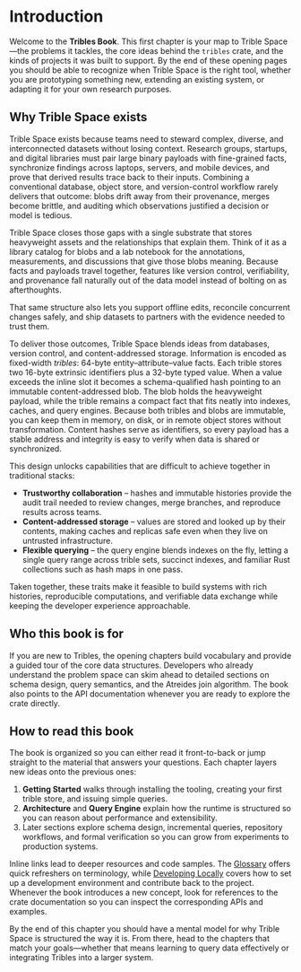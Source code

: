 # Introduction

Welcome to the **Tribles Book**. This first chapter is your map to Trible
Space—the problems it tackles, the core ideas behind the `tribles` crate, and
the kinds of projects it was built to support. By the end of these opening
pages you should be able to recognize when Trible Space is the right tool,
whether you are prototyping something new, extending an existing system, or
adapting it for your own research purposes.

## Why Trible Space exists

Trible Space exists because teams need to steward complex, diverse, and
interconnected datasets without losing context. Research groups, startups, and
digital libraries must pair large binary payloads with fine-grained facts,
synchronize findings across laptops, servers, and mobile devices, and prove that
derived results trace back to their inputs. Combining a conventional database,
object store, and version-control workflow rarely delivers that outcome: blobs
drift away from their provenance, merges become brittle, and auditing which
observations justified a decision or model is tedious.

Trible Space closes those gaps with a single substrate that stores heavyweight
assets and the relationships that explain them. Think of it as a library catalog
for blobs and a lab notebook for the annotations, measurements, and discussions
that give those blobs meaning. Because facts and payloads travel together,
features like version control, verifiability, and provenance fall naturally out
of the data model instead of bolting on as afterthoughts.

That same structure also lets you support offline edits, reconcile concurrent
changes safely, and ship datasets to partners with the evidence needed to trust
them.

To deliver those outcomes, Trible Space blends ideas from databases, version
control, and content-addressed storage. Information is encoded as fixed-width
*tribles*: 64-byte entity–attribute–value facts. Each trible stores two 16-byte
extrinsic identifiers plus a 32-byte typed value. When a value exceeds the
inline slot it becomes a schema-qualified hash pointing to an immutable
content-addressed blob. The blob holds the heavyweight payload, while the trible
remains a compact fact that fits neatly into indexes, caches, and query engines.
Because both tribles and blobs are immutable, you can keep them in memory, on
disk, or in remote object stores without transformation. Content hashes serve as
identifiers, so every payload has a stable address and integrity is easy to
verify when data is shared or synchronized.

This design unlocks capabilities that are difficult to achieve together in
traditional stacks:

* **Trustworthy collaboration** – hashes and immutable histories provide the
  audit trail needed to review changes, merge branches, and reproduce results
  across teams.
* **Content-addressed storage** – values are stored and looked up by their
  contents, making caches and replicas safe even when they live on untrusted
  infrastructure.
* **Flexible querying** – the query engine blends indexes on the fly, letting a
  single query range across trible sets, succinct indexes, and familiar Rust
  collections such as hash maps in one pass.

Taken together, these traits make it feasible to build systems with rich
histories, reproducible computations, and verifiable data exchange while keeping
the developer experience approachable.

## Who this book is for

If you are new to Tribles, the opening chapters build vocabulary and provide a
guided tour of the core data structures. Developers who already understand the
problem space can skim ahead to detailed sections on schema design, query
semantics, and the Atreides join algorithm. The book also points to the API
documentation whenever you are ready to explore the crate directly.

## How to read this book

The book is organized so you can either read it front-to-back or jump straight
to the material that answers your questions. Each chapter layers new ideas onto
the previous ones:

1. **Getting Started** walks through installing the tooling, creating your first
   trible store, and issuing simple queries.
2. **Architecture** and **Query Engine** explain how the runtime is structured
   so you can reason about performance and extensibility.
3. Later sections explore schema design, incremental queries, repository
   workflows, and formal verification so you can grow from experiments to
   production systems.

Inline links lead to deeper resources and code samples. The
[Glossary](glossary.md) offers quick refreshers on terminology, while
[Developing Locally](contributing.md) covers how to set up a development
environment and contribute back to the project. Whenever the book introduces a
new concept, look for references to the crate documentation so you can inspect
the corresponding APIs and examples.

By the end of this chapter you should have a mental model for why Trible Space
is structured the way it is. From there, head to the chapters that match your
goals—whether that means learning to query data effectively or integrating
Tribles into a larger system.
